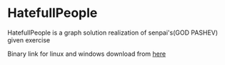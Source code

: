 # HatefullPeople
HatefullPeople is a graph solution realization of senpai's(GOD PASHEV) given exercise  

Binary link for linux and windows download from [here](https://drive.google.com/open?id=1kPXhiWf-XmQZAnH20p_2Dvf0zQDmtw4N)
